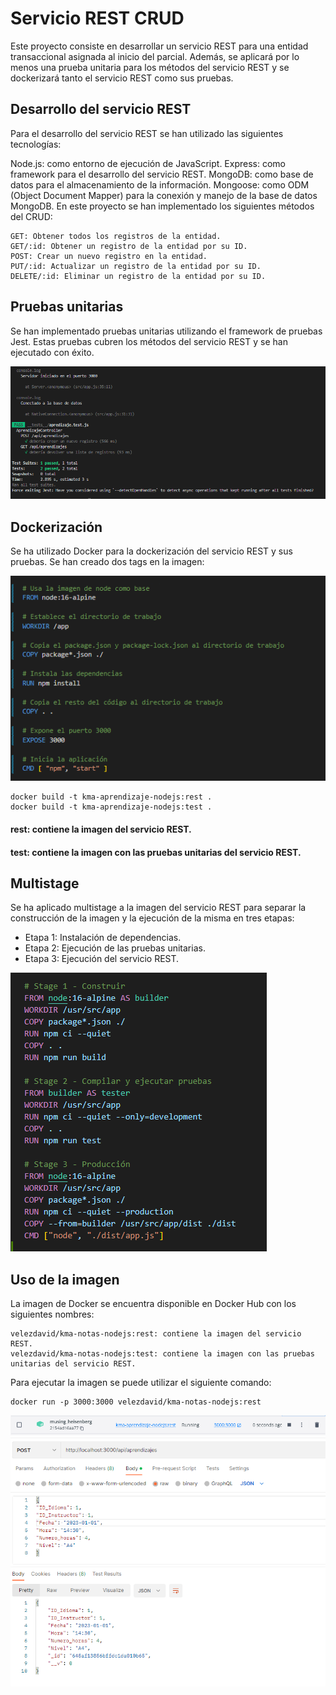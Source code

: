# Servicio REST CRUD

Este proyecto consiste en desarrollar un servicio REST para una entidad transaccional asignada al inicio del parcial. Además, se aplicará por lo menos una prueba unitaria para los métodos del servicio REST y se dockerizará tanto el servicio REST como sus pruebas.

## Desarrollo del servicio REST

Para el desarrollo del servicio REST se han utilizado las siguientes tecnologías:

Node.js: como entorno de ejecución de JavaScript.
Express: como framework para el desarrollo del servicio REST.
MongoDB: como base de datos para el almacenamiento de la información.
Mongoose: como ODM (Object Document Mapper) para la conexión y manejo de la base de datos MongoDB.
En este proyecto se han implementado los siguientes métodos del CRUD:

```
GET: Obtener todos los registros de la entidad.
GET/:id: Obtener un registro de la entidad por su ID.
POST: Crear un nuevo registro en la entidad.
PUT/:id: Actualizar un registro de la entidad por su ID.
DELETE/:id: Eliminar un registro de la entidad por su ID.
```

## Pruebas unitarias

Se han implementado pruebas unitarias utilizando el framework de pruebas Jest. Estas pruebas cubren los métodos del servicio REST y se han ejecutado con éxito.

<img src="./img/test.png" alt="Pruebas unitarias">

## Dockerización

Se ha utilizado Docker para la dockerización del servicio REST y sus pruebas. Se han creado dos tags en la imagen:

<img src="./img/tag1.png" alt="tag1">

```
docker build -t kma-aprendizaje-nodejs:rest .
docker build -t kma-aprendizaje-nodejs:test .
```

#### rest: contiene la imagen del servicio REST.

#### test: contiene la imagen con las pruebas unitarias del servicio REST.

## Multistage

Se ha aplicado multistage a la imagen del servicio REST para separar la construcción de la imagen y la ejecución de la misma en tres etapas:

- Etapa 1: Instalación de dependencias.
- Etapa 2: Ejecución de las pruebas unitarias.
- Etapa 3: Ejecución del servicio REST.

<img src="./img/tag2.png" alt="tag2">

## Uso de la imagen

La imagen de Docker se encuentra disponible en Docker Hub con los siguientes nombres:

```
velezdavid/kma-notas-nodejs:rest: contiene la imagen del servicio REST.
velezdavid/kma-notas-nodejs:test: contiene la imagen con las pruebas unitarias del servicio REST.
```

Para ejecutar la imagen se puede utilizar el siguiente comando:

```
docker run -p 3000:3000 velezdavid/kma-notas-nodejs:rest
```

<img src="./img/docker.png" alt="hub">

<img src="./img/postman.png" alt="postman">
